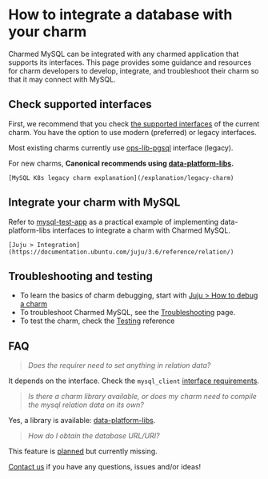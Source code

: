 # How to integrate a database with your charm

Charmed MySQL can be integrated with any charmed application that supports its interfaces. This page provides some guidance and resources for charm developers to develop, integrate, and troubleshoot their charm so that it may connect with MySQL.

## Check supported interfaces

First, we recommend that you check [the supported interfaces](/explanation/interfaces-and-endpoints) of the current charm. You have the option to use modern (preferred) or legacy interfaces. 

Most existing charms currently use [ops-lib-pgsql](https://github.com/canonical/ops-lib-pgsql) interface (legacy). 

For new charms, **Canonical recommends using [data-platform-libs](https://github.com/canonical/data-platform-libs).**

```{seealso}
[MySQL K8s legacy charm explanation](/explanation/legacy-charm)
```

## Integrate your charm with MySQL

Refer to [mysql-test-app](https://github.com/canonical/mysql-test-app) as a practical example of implementing data-platform-libs interfaces to integrate a charm with Charmed MySQL.

```{seealso}
[Juju > Integration](https://documentation.ubuntu.com/juju/3.6/reference/relation/)
```

## Troubleshooting and testing

* To learn the basics of charm debugging, start with [Juju > How to debug a charm](https://juju.is/docs/sdk/debug-a-charm)
* To troubleshoot Charmed MySQL, see the [Troubleshooting](/reference/troubleshooting/index) page.
* To test the charm, check the [Testing](/reference/software-testing) reference

## FAQ

> *Does the requirer need to set anything in relation data?*

It depends on the interface. Check the `mysql_client` [interface requirements](https://github.com/canonical/charm-relation-interfaces/blob/main/interfaces/mysql_client/v0/README.md).

> *Is there a charm library available, or does my charm need to compile the mysql relation data on its own?*

Yes, a library is available: [data-platform-libs](https://github.com/canonical/data-platform-libs).

> *How do I obtain the database URL/URI?*

This feature is [planned](https://warthogs.atlassian.net/browse/DPE-2278) but currently missing.

[Contact us](/reference/contacts) if you have any questions, issues and/or ideas!


